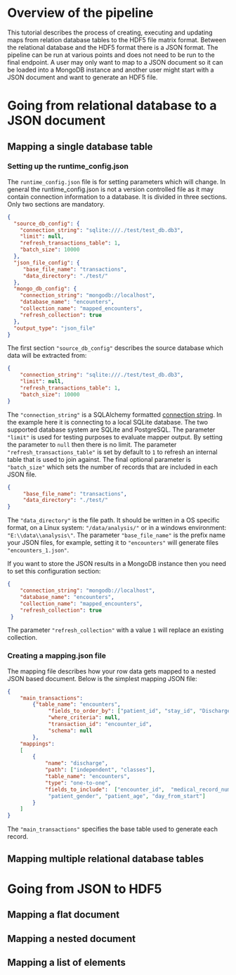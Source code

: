 # Overview of the pipeline

This tutorial describes the process of creating, executing and updating maps from relation database tables to the HDF5 file 
matrix format. Between the relational database and the HDF5 format there is a JSON format.
The pipeline can be run at various  points and does not need to be run to the final endpoint. A user may only want to 
map to a JSON document so it can be loaded into a MongoDB instance and another user might start with a JSON document 
and want to generate an HDF5 file.

# Going from relational database to a JSON document

## Mapping a single database table

### Setting up the runtime_config.json 

The `runtime_config.json` file is for setting parameters which will change. In general the runtime_config.json
is not a version controlled file as it may contain connection information to a database. It is divided in 
three sections. Only two sections are mandatory.

```json
{
  "source_db_config": {
    "connection_string": "sqlite:///./test/test_db.db3",
    "limit": null,
    "refresh_transactions_table": 1,
    "batch_size": 10000
  },
  "json_file_config": {
     "base_file_name": "transactions",
     "data_directory": "./test/"
  },
  "mongo_db_config": {
    "connection_string": "mongodb://localhost",
    "database_name": "encounters",
    "collection_name": "mapped_encounters",
    "refresh_collection": true
  },
  "output_type": "json_file"
}
```

The first section `"source_db_config"` describes the source database which data will be extracted from: 

```json
{
    "connection_string": "sqlite:///./test/test_db.db3",
    "limit": null,
    "refresh_transactions_table": 1,
    "batch_size": 10000
}
```

The `"connection_string"` is a SQLAlchemy formatted [connection string](http://docs.sqlalchemy.org/en/latest/core/engines.html). 
In the example here it is connecting
to a local SQLite database. The two supported database system are SQLite and PostgreSQL. The 
parameter `"limit"` is used for testing purposes to evaluate mapper output. By setting the
parameter to `null` then there is no limit. The parameter `"refresh_transactions_table"` is set by default to `1` to 
refresh an internal table that is used to join against. The final optional parameter is `"batch_size"` which sets the number
of records that are included in each JSON file.

```json
{
     "base_file_name": "transactions",
     "data_directory": "./test/"
}
```

The `"data_directory"` is the file path. It should be written in a OS specific format, on a Linux system: 
`"/data/analysis/"` or in a windows environment: `"E:\\data\\analysis\"`. The parameter `"base_file_name"` is 
the prefix name your JSON files, for example, setting it to `"encounters"` will generate 
files `"encounters_1.json"`.

If you want to store the JSON results in a MongoDB instance then you need to set this configuration section: 
```json
{
    "connection_string": "mongodb://localhost",
    "database_name": "encounters",
    "collection_name": "mapped_encounters",
    "refresh_collection": true
 }
 ```
 The parameter `"refresh_collection"` with a value `1` will replace an existing collection.
 
### Creating a mapping.json file

The mapping file describes how your row data gets mapped to a nested JSON based document. Below is the simplest
mapping JSON file:

```json
{
    "main_transactions":
        {"table_name": "encounters",
             "fields_to_order_by": ["patient_id", "stay_id", "Discharge Date"],
             "where_criteria": null,
             "transaction_id": "encounter_id",
             "schema": null
        },
    "mappings":
    [
        {
            "name": "discharge",
            "path": ["independent", "classes"],
            "table_name": "encounters",
            "type": "one-to-one",
            "fields_to_include":  ["encounter_id",  "medical_record_number",  "drg",
             "patient_gender", "patient_age", "day_from_start"]
        }
    ]
}
```

The `"main_transactions"` specifies the base table used to generate each record.  

## Mapping multiple relational database tables

# Going from JSON to HDF5

## Mapping a flat document

## Mapping a nested document

## Mapping a list of elements